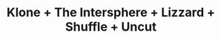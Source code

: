 ---
layout: post
category: concert
title: Klone + The Intersphere + Lizzard + Shuffle + Uncut
artists: 
- Klone
- The Intersphere
- Lizzard
- Shuffle
- Uncut
place: 
- L'Empreinte
country: France
city: Savigny-Le-Temple
---